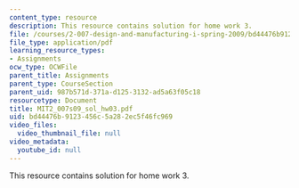 ```yaml
---
content_type: resource
description: This resource contains solution for home work 3.
file: /courses/2-007-design-and-manufacturing-i-spring-2009/bd44476b9123456c5a282ec5f46fc969_MIT2_007s09_sol_hw03.pdf
file_type: application/pdf
learning_resource_types:
- Assignments
ocw_type: OCWFile
parent_title: Assignments
parent_type: CourseSection
parent_uid: 987b571d-371a-d125-3132-ad5a63f05c18
resourcetype: Document
title: MIT2_007s09_sol_hw03.pdf
uid: bd44476b-9123-456c-5a28-2ec5f46fc969
video_files:
  video_thumbnail_file: null
video_metadata:
  youtube_id: null
---
```

This resource contains solution for home work 3.

